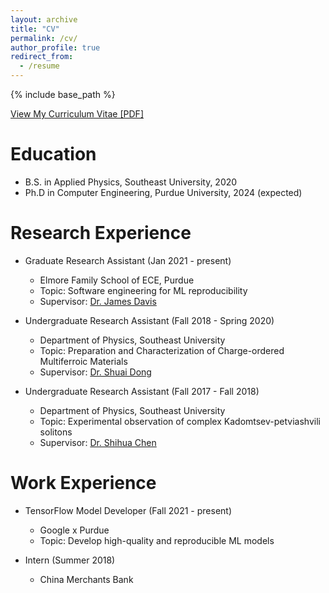 ```yaml
---
layout: archive
title: "CV"
permalink: /cv/
author_profile: true
redirect_from:
  - /resume
---
```


{% include base_path %}

[View My Curriculum Vitae [PDF]](https://wenxin-jiang.github.io/files/CV.pdf)


Education
======
* B.S. in Applied Physics, Southeast University, 2020
* Ph.D in Computer Engineering, Purdue University, 2024 (expected)

Research Experience
======
* Graduate Research Assistant (Jan 2021 - present)
  * Elmore Family School of ECE, Purdue
  * Topic: Software engineering for ML reproducibility
  * Supervisor: [Dr. James Davis](https://davisjam.github.io/)

* Undergraduate Research Assistant (Fall 2018 - Spring 2020)
  * Department of Physics, Southeast University
  * Topic: Preparation and Characterization of Charge-ordered Multiferroic Materials
  * Supervisor: [Dr. Shuai Dong](https://physics.seu.edu.cn/sdong/)

* Undergraduate Research Assistant (Fall 2017 - Fall 2018)
  * Department of Physics, Southeast University
  * Topic: Experimental observation of complex Kadomtsev-petviashvili solitons
  * Supervisor: [Dr. Shihua Chen](https://physics.seu.edu.cn/2019/0116/c23159a258528/page.htm)

Work Experience
======
* TensorFlow Model Developer (Fall 2021 - present)
  * Google x Purdue
  * Topic: Develop high-quality and reproducible ML models

* Intern (Summer 2018)
  * China Merchants Bank

  